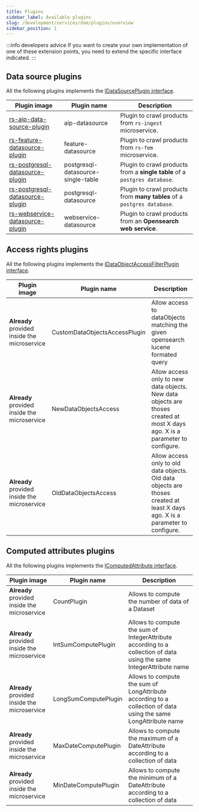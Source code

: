 ```yaml
---
title: Plugins
sidebar_label: Available plugins
slug: /development/services/dam/plugins/overview
sidebar_position: 1
---
```


:::info developers advice
If you want to create your own implementation of one of these extension points, you need to extend the specific
interface indicated.
:::

## Data source plugins

All the following plugins implements
the [IDataSourcePlugin interface](https://github.com/RegardsOss/regards-backend/blob/master/rs-dam/dam/dam-domain/src/main/java/fr/cnes/regards/modules/dam/domain/datasources/plugins/IDataSourcePlugin.java).

| Plugin image                                                                                                                     | Plugin name                        | Description                                                                | 
|----------------------------------------------------------------------------------------------------------------------------------|------------------------------------|----------------------------------------------------------------------------|
| [rs-aip-data-source-plugin](https://github.com/orgs/RegardsOss/packages/container/package/rs-aip-datasource-plugin)              | aip-datasource                     | Plugin to crawl products from `rs-ingest` microservice.                    |
| [rs-feature-datasource-plugin](https://github.com/orgs/RegardsOss/packages/container/package/rs-feature-datasource-plugin)       | feature-datasource                 | Plugin to crawl products from `rs-fem` microservice.                       |
| [rs-postgresql-datasource-plugin](https://github.com/orgs/RegardsOss/packages/container/package/rs-postgresql-datasource-plugin) | postgresql-datasource-single-table | Plugin to crawl products from a **single table** of a `postgres database`. |
| [rs-postgresql-datasource-plugin](https://github.com/orgs/RegardsOss/packages/container/package/rs-postgresql-datasource-plugin) | postgresql-datasource              | Plugin to crawl products from **many tables** of a `postgres database`.    |
| [rs-webservice-datasource-plugin](https://github.com/orgs/RegardsOss/packages/container/package/rs-webservice-datasource-plugin) | webservice-datasource              | Plugin to crawl products from an **Opensearch web service**.               |

## Access rights plugins

All the following plugins implements
the [IDataObjectAccessFilterPlugin interface](https://github.com/RegardsOss/regards-backend/blob/master/rs-dam/dam/dam-domain/src/main/java/fr/cnes/regards/modules/dam/domain/dataaccess/accessright/plugins/IDataObjectAccessFilterPlugin.java).

| Plugin image                                      | Plugin name                   | Description                                                                                                                    | 
|---------------------------------------------------|-------------------------------|--------------------------------------------------------------------------------------------------------------------------------|
| **Already** provided <br/>inside the microservice | CustomDataObjectsAccessPlugin | Allow access to dataObjects matching the given opensearch lucene formated query                                                |
| **Already** provided <br/>inside the microservice | NewDataObjectsAccess          | Allow access only to new data objects. New data objects are thoses created at most X days ago. X is a parameter to configure.  |
| **Already** provided <br/>inside the microservice | OldDataObjectsAccess          | Allow access only to old data objects. Old data objects are thoses created at least X days ago. X is a parameter to configure. | 

## Computed attributes plugins

All the following plugins implements
the [IComputedAttribute interface](https://github.com/RegardsOss/regards-backend/blob/master/rs-dam/model/model-domain/src/main/java/fr/cnes/regards/modules/model/domain/IComputedAttribute.java).

| Plugin image                                      | Plugin name          | Description                                                                                                          | 
|---------------------------------------------------|----------------------|----------------------------------------------------------------------------------------------------------------------|
| **Already** provided <br/>inside the microservice | CountPlugin          | Allows to compute the number of data of a Dataset                                                                    |
| **Already** provided <br/>inside the microservice | IntSumComputePlugin  | Allows to compute the sum of IntegerAttribute according to a collection of data using the same IntegerAttribute name |
| **Already** provided <br/>inside the microservice | LongSumComputePlugin | Allows to compute the sum of LongAttribute according to a collection of data using the same LongAttribute name       | 
| **Already** provided <br/>inside the microservice | MaxDateComputePlugin | Allows to compute the maximum of a DateAttribute according to a collection of data                                   |
| **Already** provided <br/>inside the microservice | MinDateComputePlugin | Allows to compute the minimum of a DateAttribute according to a collection of data                                   |